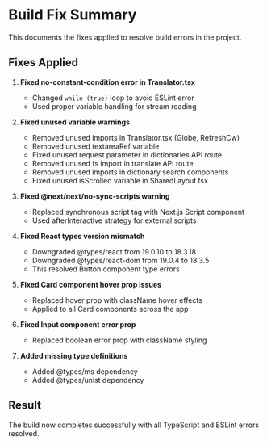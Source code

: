 # Build Fix Summary

This documents the fixes applied to resolve build errors in the project.

## Fixes Applied

1. **Fixed no-constant-condition error in Translator.tsx**
   - Changed `while (true)` loop to avoid ESLint error
   - Used proper variable handling for stream reading

2. **Fixed unused variable warnings**
   - Removed unused imports in Translator.tsx (Globe, RefreshCw)
   - Removed unused textareaRef variable
   - Fixed unused request parameter in dictionaries API route
   - Removed unused fs import in translate API route
   - Removed unused imports in dictionary search components
   - Fixed unused isScrolled variable in SharedLayout.tsx

3. **Fixed @next/next/no-sync-scripts warning**
   - Replaced synchronous script tag with Next.js Script component
   - Used afterInteractive strategy for external scripts

4. **Fixed React types version mismatch**
   - Downgraded @types/react from 19.0.10 to 18.3.18
   - Downgraded @types/react-dom from 19.0.4 to 18.3.5
   - This resolved Button component type errors

5. **Fixed Card component hover prop issues**
   - Replaced hover prop with className hover effects
   - Applied to all Card components across the app

6. **Fixed Input component error prop**
   - Replaced boolean error prop with className styling

7. **Added missing type definitions**
   - Added @types/ms dependency
   - Added @types/unist dependency

## Result

The build now completes successfully with all TypeScript and ESLint errors resolved.